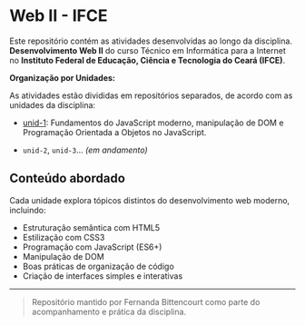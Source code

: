 # Web II - IFCE

Este repositório contém as atividades desenvolvidas ao longo da disciplina. **Desenvolvimento Web II** do curso Técnico em Informática para a Internet no **Instituto Federal de Educação, Ciência e Tecnologia do Ceará (IFCE)**.

**Organização por Unidades:**

As atividades estão divididas em repositórios separados, de acordo com as unidades da disciplina:

- [unid-1](https://github.com/seu-usuario/unid-1): Fundamentos do JavaScript moderno, manipulação de DOM e Programação Orientada a Objetos no JavaScript.

- `unid-2`, `unid-3`... _(em andamento)_

## Conteúdo abordado

Cada unidade explora tópicos distintos do desenvolvimento web moderno, incluindo:

- Estruturação semântica com HTML5
- Estilização com CSS3
- Programação com JavaScript (ES6+)
- Manipulação de DOM
- Boas práticas de organização de código
- Criação de interfaces simples e interativas

---

> Repositório mantido por Fernanda Bittencourt como parte do acompanhamento e prática da disciplina.
